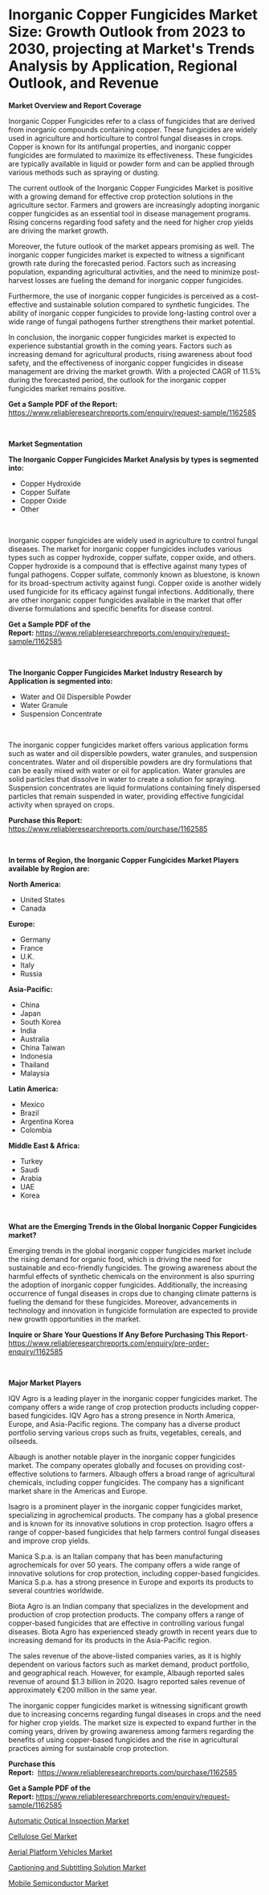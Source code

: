 <p><h1>Inorganic Copper Fungicides Market Size: Growth Outlook from 2023 to 2030, projecting at Market's Trends Analysis by Application, Regional Outlook, and Revenue</h1></p><p><strong>Market Overview and Report Coverage</strong></p>
<p><p>Inorganic Copper Fungicides refer to a class of fungicides that are derived from inorganic compounds containing copper. These fungicides are widely used in agriculture and horticulture to control fungal diseases in crops. Copper is known for its antifungal properties, and inorganic copper fungicides are formulated to maximize its effectiveness. These fungicides are typically available in liquid or powder form and can be applied through various methods such as spraying or dusting.</p><p>The current outlook of the Inorganic Copper Fungicides Market is positive with a growing demand for effective crop protection solutions in the agriculture sector. Farmers and growers are increasingly adopting inorganic copper fungicides as an essential tool in disease management programs. Rising concerns regarding food safety and the need for higher crop yields are driving the market growth.</p><p>Moreover, the future outlook of the market appears promising as well. The inorganic copper fungicides market is expected to witness a significant growth rate during the forecasted period. Factors such as increasing population, expanding agricultural activities, and the need to minimize post-harvest losses are fueling the demand for inorganic copper fungicides.</p><p>Furthermore, the use of inorganic copper fungicides is perceived as a cost-effective and sustainable solution compared to synthetic fungicides. The ability of inorganic copper fungicides to provide long-lasting control over a wide range of fungal pathogens further strengthens their market potential.</p><p>In conclusion, the inorganic copper fungicides market is expected to experience substantial growth in the coming years. Factors such as increasing demand for agricultural products, rising awareness about food safety, and the effectiveness of inorganic copper fungicides in disease management are driving the market growth. With a projected CAGR of 11.5% during the forecasted period, the outlook for the inorganic copper fungicides market remains positive.</p></p>
<p><strong>Get a Sample PDF of the Report:</strong> <a href="https://www.reliableresearchreports.com/enquiry/request-sample/1162585">https://www.reliableresearchreports.com/enquiry/request-sample/1162585</a></p>
<p>&nbsp;</p>
<p><strong>Market Segmentation</strong></p>
<p><strong>The Inorganic Copper Fungicides Market Analysis by types is segmented into:</strong></p>
<p><ul><li>Copper Hydroxide</li><li>Copper Sulfate</li><li>Copper Oxide</li><li>Other</li></ul></p>
<p>&nbsp;</p>
<p><p>Inorganic copper fungicides are widely used in agriculture to control fungal diseases. The market for inorganic copper fungicides includes various types such as copper hydroxide, copper sulfate, copper oxide, and others. Copper hydroxide is a compound that is effective against many types of fungal pathogens. Copper sulfate, commonly known as bluestone, is known for its broad-spectrum activity against fungi. Copper oxide is another widely used fungicide for its efficacy against fungal infections. Additionally, there are other inorganic copper fungicides available in the market that offer diverse formulations and specific benefits for disease control.</p></p>
<p><strong>Get a Sample PDF of the Report:</strong>&nbsp;<a href="https://www.reliableresearchreports.com/enquiry/request-sample/1162585">https://www.reliableresearchreports.com/enquiry/request-sample/1162585</a></p>
<p>&nbsp;</p>
<p><strong>The Inorganic Copper Fungicides Market Industry Research by Application is segmented into:</strong></p>
<p><ul><li>Water and Oil Dispersible Powder</li><li>Water Granule</li><li>Suspension Concentrate</li></ul></p>
<p>&nbsp;</p>
<p><p>The inorganic copper fungicides market offers various application forms such as water and oil dispersible powders, water granules, and suspension concentrates. Water and oil dispersible powders are dry formulations that can be easily mixed with water or oil for application. Water granules are solid particles that dissolve in water to create a solution for spraying. Suspension concentrates are liquid formulations containing finely dispersed particles that remain suspended in water, providing effective fungicidal activity when sprayed on crops.</p></p>
<p><strong>Purchase this Report:</strong>&nbsp; <a href="https://www.reliableresearchreports.com/purchase/1162585">https://www.reliableresearchreports.com/purchase/1162585</a></p>
<p>&nbsp;</p>
<p><strong>In terms of Region, the Inorganic Copper Fungicides Market Players available by Region are:</strong></p>
<p>
    <p> <strong> North America: </strong>
        <ul>
            <li>United States</li>
            <li>Canada</li>
        </ul>
        </p> 
    <p> <strong> Europe: </strong>
        <ul>
            <li>Germany</li>
            <li>France</li>
            <li>U.K.</li>
            <li>Italy</li>
            <li>Russia</li>
        </ul>
        </p> 
    <p> <strong> Asia-Pacific: </strong>
        <ul>
            <li>China</li>
            <li>Japan</li>
            <li>South Korea</li>
            <li>India</li>
            <li>Australia</li>
            <li>China Taiwan</li>
            <li>Indonesia</li>
            <li>Thailand</li>
            <li>Malaysia</li>
        </ul>
        </p> 
    <p> <strong> Latin America: </strong>
        <ul>
            <li>Mexico</li>
            <li>Brazil</li>
            <li>Argentina Korea</li>
            <li>Colombia</li>
        </ul>
        </p> 
    <p> <strong> Middle East & Africa: </strong>
        <ul>
            <li>Turkey</li>
            <li>Saudi</li>
            <li>Arabia</li>
            <li>UAE</li>
            <li>Korea</li>
        </ul>
    </p>
    </p>
<p>&nbsp;</p>
<p><strong>What are the Emerging Trends in the Global Inorganic Copper Fungicides market?</strong></p>
<p><p>Emerging trends in the global inorganic copper fungicides market include the rising demand for organic food, which is driving the need for sustainable and eco-friendly fungicides. The growing awareness about the harmful effects of synthetic chemicals on the environment is also spurring the adoption of inorganic copper fungicides. Additionally, the increasing occurrence of fungal diseases in crops due to changing climate patterns is fueling the demand for these fungicides. Moreover, advancements in technology and innovation in fungicide formulation are expected to provide new growth opportunities in the market.</p></p>
<p><strong>Inquire or Share Your Questions If Any Before Purchasing This Report</strong>- <a href="https://www.reliableresearchreports.com/enquiry/pre-order-enquiry/1162585">https://www.reliableresearchreports.com/enquiry/pre-order-enquiry/1162585</a></p>
<p>&nbsp;</p>
<p><strong>Major Market Players</strong></p>
<p><p>IQV Agro is a leading player in the inorganic copper fungicides market. The company offers a wide range of crop protection products including copper-based fungicides. IQV Agro has a strong presence in North America, Europe, and Asia-Pacific regions. The company has a diverse product portfolio serving various crops such as fruits, vegetables, cereals, and oilseeds.</p><p>Albaugh is another notable player in the inorganic copper fungicides market. The company operates globally and focuses on providing cost-effective solutions to farmers. Albaugh offers a broad range of agricultural chemicals, including copper fungicides. The company has a significant market share in the Americas and Europe.</p><p>Isagro is a prominent player in the inorganic copper fungicides market, specializing in agrochemical products. The company has a global presence and is known for its innovative solutions in crop protection. Isagro offers a range of copper-based fungicides that help farmers control fungal diseases and improve crop yields.</p><p>Manica S.p.a. is an Italian company that has been manufacturing agrochemicals for over 50 years. The company offers a wide range of innovative solutions for crop protection, including copper-based fungicides. Manica S.p.a. has a strong presence in Europe and exports its products to several countries worldwide.</p><p>Biota Agro is an Indian company that specializes in the development and production of crop protection products. The company offers a range of copper-based fungicides that are effective in controlling various fungal diseases. Biota Agro has experienced steady growth in recent years due to increasing demand for its products in the Asia-Pacific region.</p><p>The sales revenue of the above-listed companies varies, as it is highly dependent on various factors such as market demand, product portfolio, and geographical reach. However, for example, Albaugh reported sales revenue of around $1.3 billion in 2020. Isagro reported sales revenue of approximately €200 million in the same year.</p><p>The inorganic copper fungicides market is witnessing significant growth due to increasing concerns regarding fungal diseases in crops and the need for higher crop yields. The market size is expected to expand further in the coming years, driven by growing awareness among farmers regarding the benefits of using copper-based fungicides and the rise in agricultural practices aiming for sustainable crop protection.</p></p>
<p><strong>Purchase this Report:</strong>&nbsp;&nbsp;<a href="https://www.reliableresearchreports.com/purchase/1162585">https://www.reliableresearchreports.com/purchase/1162585</a></p>
<p></p>
<p><strong>Get a Sample PDF of the Report:</strong>&nbsp;<a href="https://www.reliableresearchreports.com/enquiry/request-sample/1162585">https://www.reliableresearchreports.com/enquiry/request-sample/1162585</a></p>
<p><p><a href="https://medium.com/@kejsioni/automatic-optical-inspection-market-size-growth-forecast-2023-2030-d48d12658511">Automatic Optical Inspection Market</a></p><p><a href="https://www.linkedin.com/pulse/cellulose-gel-market-size-2023-2030-global-industrial/">Cellulose Gel Market</a></p><p><a href="https://github.com/melchekhinf/Market-Research-Report-List-1/blob/main/aerial-platform-vehicles-market.md">Aerial Platform Vehicles Market</a></p><p><a href="https://github.com/sndrkn/Market-Research-Report-List-1/blob/main/captioning-and-subtitling-solution-market.md">Captioning and Subtitling Solution Market</a></p><p><a href="https://medium.com/@bethelokon998/mobile-semiconductor-market-size-growth-forecast-2023-2030-0e5ae80e2889">Mobile Semiconductor Market</a></p></p>